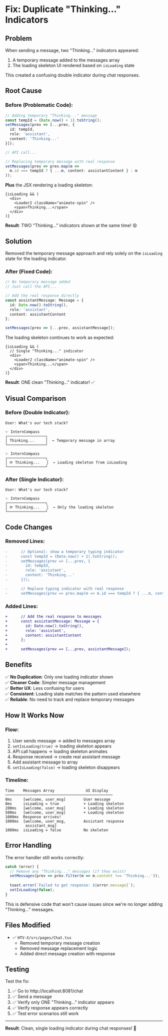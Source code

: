 # Fix: Duplicate "Thinking..." Indicators

## Problem
When sending a message, two "Thinking..." indicators appeared:
1. A temporary message added to the messages array
2. The loading skeleton UI rendered based on `isLoading` state

This created a confusing double indicator during chat responses.

## Root Cause

### Before (Problematic Code):
```typescript
// Adding temporary "Thinking..." message
const tempId = (Date.now() + 1).toString();
setMessages(prev => [...prev, {
  id: tempId,
  role: 'assistant',
  content: 'Thinking...'
}]);

// API call...

// Replacing temporary message with real response
setMessages(prev => prev.map(m => 
  m.id === tempId ? { ...m, content: assistantContent } : m
));
```

**Plus** the JSX rendering a loading skeleton:
```tsx
{isLoading && (
  <div>
    <Loader2 className="animate-spin" />
    <span>Thinking...</span>
  </div>
)}
```

**Result**: TWO "Thinking..." indicators shown at the same time! 😵

## Solution

Removed the temporary message approach and rely solely on the `isLoading` state for the loading indicator.

### After (Fixed Code):
```typescript
// No temporary message added
// Just call the API...

// Add the real response directly
const assistantMessage: Message = {
  id: Date.now().toString(),
  role: 'assistant',
  content: assistantContent
};

setMessages(prev => [...prev, assistantMessage]);
```

The loading skeleton continues to work as expected:
```tsx
{isLoading && (
  // Single "Thinking..." indicator
  <div>
    <Loader2 className="animate-spin" />
    <span>Thinking...</span>
  </div>
)}
```

**Result**: ONE clean "Thinking..." indicator! ✅

## Visual Comparison

### Before (Double Indicator):
```
User: What's our tech stack?

✨ InternCompass
┌─────────────────┐
│ Thinking...     │  ← Temporary message in array
└─────────────────┘

✨ InternCompass
┌─────────────────┐
│ ⟳ Thinking...   │  ← Loading skeleton from isLoading
└─────────────────┘
```

### After (Single Indicator):
```
User: What's our tech stack?

✨ InternCompass
┌─────────────────┐
│ ⟳ Thinking...   │  ← Only the loading skeleton
└─────────────────┘
```

## Code Changes

### Removed Lines:
```diff
-      // Optional: show a temporary typing indicator
-      const tempId = (Date.now() + 1).toString();
-      setMessages(prev => [...prev, {
-        id: tempId,
-        role: 'assistant',
-        content: 'Thinking...'
-      }]);
```

```diff
-      // Replace typing indicator with real response
-      setMessages(prev => prev.map(m => m.id === tempId ? { ...m, content: assistantContent } : m));
```

### Added Lines:
```diff
+      // Add the real response to messages
+      const assistantMessage: Message = {
+        id: Date.now().toString(),
+        role: 'assistant',
+        content: assistantContent
+      };
+
+      setMessages(prev => [...prev, assistantMessage]);
```

## Benefits

✅ **No Duplication**: Only one loading indicator shown  
✅ **Cleaner Code**: Simpler message management  
✅ **Better UX**: Less confusing for users  
✅ **Consistent**: Loading state matches the pattern used elsewhere  
✅ **Reliable**: No need to track and replace temporary messages  

## How It Works Now

### Flow:
1. User sends message → added to messages array
2. `setIsLoading(true)` → loading skeleton appears
3. API call happens → loading skeleton animates
4. Response received → create real assistant message
5. Add assistant message to array
6. `setIsLoading(false)` → loading skeleton disappears

### Timeline:
```
Time    Messages Array              UI Display
────────────────────────────────────────────────
0ms     [welcome, user_msg]        User message
0ms     isLoading = true           + Loading skeleton
200ms   [welcome, user_msg]        + Loading skeleton
500ms   [welcome, user_msg]        + Loading skeleton
1000ms  Response arrives!          
1000ms  [welcome, user_msg,        Assistant response
         assistant_msg]            
1000ms  isLoading = false          No skeleton
```

## Error Handling

The error handler still works correctly:
```typescript
catch (error) {
  // Remove any "Thinking..." messages (if they exist)
  setMessages(prev => prev.filter(m => m.content !== 'Thinking...'));
  
  toast.error(`Failed to get response: ${error.message}`);
  setIsLoading(false);
}
```

This is defensive code that won't cause issues since we're no longer adding "Thinking..." messages.

## Files Modified

- ✅ `HTV-X/src/pages/Chat.tsx`
  - Removed temporary message creation
  - Removed message replacement logic
  - Added direct message creation with response

## Testing

Test the fix:
1. ✅ Go to http://localhost:8081/chat
2. ✅ Send a message
3. ✅ Verify only ONE "Thinking..." indicator appears
4. ✅ Verify response appears correctly
5. ✅ Test error scenarios still work

---

**Result**: Clean, single loading indicator during chat responses! 🎉
